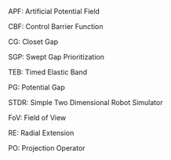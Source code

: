 APF: Artificial Potential Field

CBF: Control Barrier Function

CG: Closet Gap

SGP: Swept Gap Prioritization

TEB: Timed Elastic Band

PG: Potential Gap

STDR: Simple Two Dimensional Robot Simulator

FoV: Field of View

RE: Radial Extension

PO: Projection Operator
